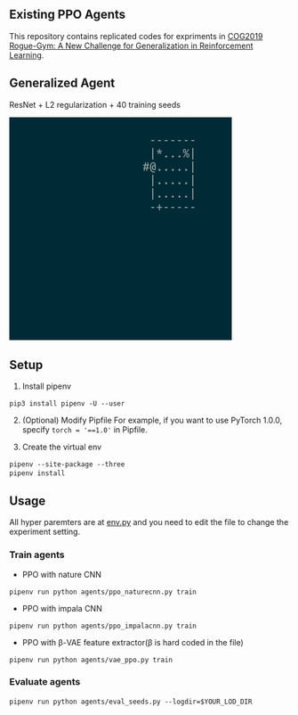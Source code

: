 ## Existing PPO Agents
This repository contains replicated codes for expriments in
[COG2019 Rogue-Gym: A New Challenge for Generalization in Reinforcement Learning](https://arxiv.org/abs/1904.08129).

## Generalized Agent
ResNet + L2 regularization + 40 training seeds

![Generalized](pictures/generalized.gif)

## Setup
1. Install pipenv
```
pip3 install pipenv -U --user
```

2. (Optional) Modify Pipfile
For example, if you want to use PyTorch 1.0.0, specify `torch = '==1.0'` in Pipfile.

3. Create the virtual env
```
pipenv --site-package --three
pipenv install
```

## Usage
All hyper paremters are at [env.py](agents/env.py) and you need to
edit the file to change the experiment setting.

### Train agents
- PPO with nature CNN
```
pipenv run python agents/ppo_naturecnn.py train
```
- PPO with impala CNN
```
pipenv run python agents/ppo_impalacnn.py train
```
- PPO with β-VAE feature extractor(β is hard coded in the file)
```
pipenv run python agents/vae_ppo.py train
```

### Evaluate agents
```
pipenv run python agents/eval_seeds.py --logdir=$YOUR_LOD_DIR
```

